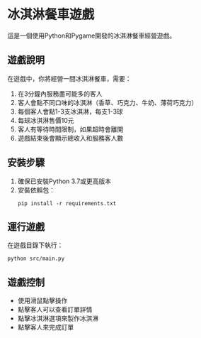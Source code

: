 # 冰淇淋餐車遊戲

這是一個使用Python和Pygame開發的冰淇淋餐車經營遊戲。

## 遊戲說明

在遊戲中，你將經營一間冰淇淋餐車，需要：
1. 在3分鐘內服務盡可能多的客人
2. 客人會點不同口味的冰淇淋（香草、巧克力、牛奶、薄荷巧克力）
3. 每個客人會點1-3支冰淇淋，每支1-3球
4. 每球冰淇淋售價10元
5. 客人有等待時間限制，如果超時會離開
6. 遊戲結束後會顯示總收入和服務客人數

## 安裝步驟

1. 確保已安裝Python 3.7或更高版本
2. 安裝依賴包：
   ```
   pip install -r requirements.txt
   ```

## 運行遊戲

在遊戲目錄下執行：
```
python src/main.py
```

## 遊戲控制

- 使用滑鼠點擊操作
- 點擊客人可以查看訂單詳情
- 點擊冰淇淋選項來製作冰淇淋
- 點擊客人來完成訂單 